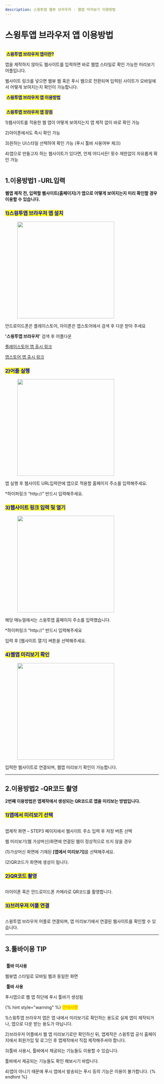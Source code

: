 ```yaml
---
description: 스윙투앱 웹뷰 브라우저 - 웹앱 미리보기 이용방법
---
```


# 스윙투앱 브라우저 앱 이용방법

<figure><img src="../.gitbook/assets/구분선 (6).PNG" alt=""><figcaption></figcaption></figure>

<img src="../.gitbook/assets/image (9).png" alt="" data-size="line"> <mark style="color:blue;">**스윙투앱 브라우저 앱이란?**</mark>

앱을 제작하지 않아도 웹사이트를 입력하면 바로 웹앱 스타일로 확인 가능한 미리보기 어플입니다. &#x20;

웹사이트 링크를 넣으면 웹뷰 웹 혹은 푸시 웹으로 전환되며 입력된 사이트가 모바일에서 어떻게 보여지는지 확인이 가능합니다.



<img src="../.gitbook/assets/image (9).png" alt="" data-size="line"> <mark style="color:blue;">**스윙투앱 브라우저 앱 이용방법**</mark>

<figure><img src="../.gitbook/assets/웹뷰-브라우저2.png" alt=""><figcaption></figcaption></figure>

<img src="../.gitbook/assets/image (9).png" alt="" data-size="line"> <mark style="color:blue;">**스윙투앱 브라우저 앱 장점**</mark>

1\)웹사이트를 적용한 웹 앱이 어떻게 보여지는지 앱 제작 없이 바로 확인 가능

2\)아이폰에서도 즉시 확인 가능&#x20;

3\)원하는 UI스타일 선택하여 확인 가능 (푸시 툴바 사용여부 체크)

4\)앱으로 만들고자 하는 웹사이트가 있다면, 언제 어디서든! 횟수 제한없이 자유롭게 확인 가능

<figure><img src="../.gitbook/assets/구분선 (6).PNG" alt=""><figcaption></figcaption></figure>

## 1.이용방법1 -URL입력

**웹앱 제작 전, 입력할 웹사이트(홈페이지)가 앱으로 어떻게 보여지는지 미리 확인할 경우 이용할 수 있습니다.**



### <mark style="color:blue;">1)스윙투앱 브라우저 앱 설치</mark>

<div align="left"><figure><img src="../.gitbook/assets/브라우저1.png" alt="" width="317"><figcaption></figcaption></figure></div>

안드로이드폰은 플레이스토어, 아이폰은 앱스토어에서 검색 후 다운 받아 주세요

&#x20;**'스윙투앱 브라우저'** 검색 후 어플다운&#x20;

[플레이스토어 앱 출시 링크](https://play.google.com/store/apps/details?id=com.hustay.swing.p275a02bc9a024f9eb54c077d056e2cb1)

[앱스토어 앱 출시 링크](https://apps.apple.com/us/app/%EC%8A%A4%EC%9C%99%ED%88%AC%EC%95%B1-%EB%B8%8C%EB%9D%BC%EC%9A%B0%EC%A0%80/id6450099622?platform=iphone)



### <mark style="color:blue;">2)어플 실행</mark>

<div align="left"><figure><img src="../.gitbook/assets/브라우저2.png" alt="" width="317"><figcaption></figcaption></figure></div>

앱 실행 후 웹사이트 URL입력란에 앱으로 적용할 홈페이지 주소를 입력해주세요.

\*하이퍼링크 “http://” 반드시 입력해주세요.



### <mark style="color:blue;">3)웹사이트 링크 입력 및 열기</mark>

<div align="left"><figure><img src="../.gitbook/assets/브라우저3.png" alt="" width="317"><figcaption></figcaption></figure></div>

해당 매뉴얼에서는 스윙투앱 홈페이지 주소를 입력했습니다.&#x20;

\*하이퍼링크 “http://” 반드시 입력해주세요

입력 후 \[웹사이트 열기] 버튼을 선택해주세요.



### <mark style="color:blue;">4)웹앱 미리보기 확인</mark>&#x20;

<div align="left"><figure><img src="../.gitbook/assets/브라우저4.png" alt="" width="317"><figcaption></figcaption></figure></div>

입력한 웹사이트로 연결되며, 웹앱 미리보기 확인이 가능합니다.



***



## 2.이용방법2 -QR코드 촬영

**2번째 이용방법은 앱제작에서 생성되는 QR코드로 앱을 미리보는 방법입니다.**

### <mark style="color:blue;">1)앱에서 미리보기 선택</mark>

<figure><img src="../.gitbook/assets/886앱미리보기.png" alt=""><figcaption></figcaption></figure>

앱제작 화면 – STEP3 페이지에서 웹사이트 주소 입력 후 저장 버튼 선택

웹 미리보기(웹 가상머신)화면에 연결된 웹이 정상적으로 뜨지 않을 경우&#x20;

(1)가상머신 화면에 기재된 **\[앱에서 미리보기]**&#xB97C; 선택해주세요.

(2)QR코드가 화면에 생성이 됩니다.&#x20;



### <mark style="color:blue;">2)QR코드 촬영</mark>

<div align="left"><figure><img src="../.gitbook/assets/IMG-1.png" alt=""><figcaption></figcaption></figure></div>

아이이폰 혹은 안드로이드폰 카메라로 QR코드를 촬영합니다.



### <mark style="color:blue;">3)브러우저 어플 연결</mark>&#x20;

<div align="left"><figure><img src="../.gitbook/assets/IMG-2.png" alt=""><figcaption></figcaption></figure></div>

스윙투앱 브라우저 어플로 연결되며, 앱 미리보기에서 연결된 웹사이트를 확인할 수 있습니다.



***



## 3.툴바이용 TIP

<figure><img src="../.gitbook/assets/스윙투앱브라우저툴바.png" alt=""><figcaption></figcaption></figure>

<img src="../.gitbook/assets/image (9).png" alt="" data-size="line"> **툴바 미사용**

웹뷰앱 스타일로 모바일 웹과 동일한 화면 &#x20;

<img src="../.gitbook/assets/image (9).png" alt="" data-size="line"> **툴바 사용**&#x20;

푸시앱으로 웹 앱 하단에 푸시 툴바가 생성됨



{% hint style="warning" %}
<mark style="color:orange;">**안내사항**</mark>

1\)스윙투앱 브라우저 앱은 앱 내에서 미리보기로 확인하는 용도로 실제 앱이 제작되거나, 앱으로 다운 받는 용도가 아닙니다.

2\)브라우저 어플에서 웹 앱 미리보기로만 확인하신 뒤, 앱제작은 스윙투앱 공식 홈페이지에서 회원가입 및 로그인 후 앱제작에서 직접 제작해주셔야 합니다.&#x20;

3\)툴바 사용시, 툴바에서 제공되는 기능들도 이용할 수 있습니다.

툴바에서 제공되는 기능들도 확인 해보시기 바랍니다.&#x20;

4\)앱이 아니기 때문에 푸시 앱에서 발송되는 푸시 등의 기능은 이용이 불가합니다.
{% endhint %}


